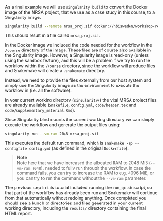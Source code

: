 As a final example we will use `singularity build` to convert the Docker image
of the MRSA project, that we use as a case study in this course, to
a Singularity image:

```bash
singularity build --remote mrsa_proj.sif docker://nbisweden/workshop-reproducible-research
```

This should result in a file called `mrsa_proj.sif`. 

In the Docker image we included the code needed for the workflow in the
`/course` directory of the image. These files are of course also available
in the Singularity image. However, a Singularity image is read-only (unless
using the sandbox feature), and this will be a problem if we try to run the
workflow within the `/course` directory, since the workflow will produce
files and Snakemake will create a `.snakemake` directory. 

Instead, we need to provide the files externally from our host system and
simply use the Singularity image as the environment to execute the workflow
in (i.e. all the software). 

In your current working directory (`singularity/`) the vital MRSA project
files are already available (`Snakefile`, `config.yml`, `code/header.tex` and 
`code/supplementary_material.Rmd`). 

Since Singularity bind mounts the current working directory we can simply
execute the workflow and generate the output files using:

```bash
singularity run --vm-ram 2048 mrsa_proj.sif
```

This executes the default run command, which is 
`snakemake -rp --configfile config.yml` (as defined in the original 
`Dockerfile`). 

> **Note** <br>
> Note here that we have increased the allocated RAM to 2048 MiB (`--vm-ram 2048`), 
> needed to fully run through the workflow. In case the command fails, 
> you can try to increase the RAM to e.g. 4096 MiB, or you can try to run the
> command without the  `--vm-ram` parameter.

The previous step in this tutorial included running the `run_qc.sh` script, 
so that part of the workflow has already been run and Snakemake will continue 
from that automatically without redoing anything. Once completed you should 
see a bunch of directories and files generated in your current working 
directory, including the `results/` directory containing the final HTML report.
